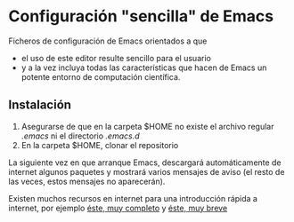 Configuración "sencilla" de Emacs
===========================

Ficheros de configuración de Emacs orientados a que 

* el uso de este editor resulte sencillo para el usuario
* y a la vez incluya todas las características que hacen de Emacs un potente entorno de computación científica.

Instalación
---------------

1. Asegurarse de que en la carpeta $HOME no existe el archivo regular *.emacs* ni el directorio *.emacs.d*
2. En la carpeta $HOME, clonar el repositorio

La siguiente vez en que arranque Emacs, descargará automáticamente de internet algunos paquetes y mostrará varios mensajes de aviso (el resto de las veces, estos mensajes no aparecerán).

Existen muchos recursos en internet para una introducción rápida a internet, por ejemplo [éste, muy completo](http://es.tldp.org/Tutoriales/doc-tutorial-emacs/intro_emacs.pdf) y [éste, muy breve](http://exal.0x2.org/emacs/emacs.html)